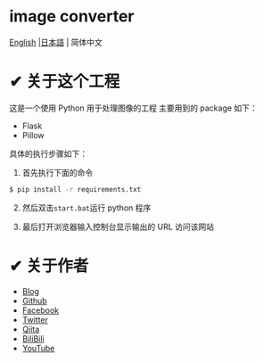 # image converter

[English](./README.md) |[日本語](./README_jp.md) | 简体中文

# ✔ 关于这个工程

这是一个使用 Python 用于处理图像的工程
主要用到的 package 如下：

- Flask
- Pillow

具体的执行步骤如下：

1. 首先执行下面的命令

```sh
$ pip install -r requirements.txt
```

2. 然后双击`start.bat`运行 python 程序

3. 最后打开浏览器输入控制台显示输出的 URL 访问该网站

# ✔ 关于作者

- [Blog](https://knowstechnic.blogspot.com)
- [Github](https://github.com/RyuSeiri)
- [Facebook](https://www.facebook.com/people/Ryu-Seiri/100087864783411)
- [Twitter](https://twitter.com/Seiriryu)
- [Qiita](https://qiita.com/Seiri)
- [BiliBili](https://space.bilibili.com/140506788)
- [YouTube](https://www.youtube.com/channel/UCph3vDUIHt68iR0vtHbChaw)
